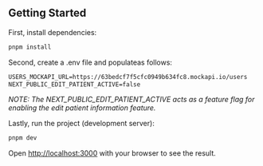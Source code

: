 ## Getting Started

First, install dependencies:

```bash
pnpm install
```

Second, create a .env file and populateas follows:

```md
USERS_MOCKAPI_URL=https://63bedcf7f5cfc0949b634fc8.mockapi.io/users
NEXT_PUBLIC_EDIT_PATIENT_ACTIVE=false
```

_NOTE: The NEXT_PUBLIC_EDIT_PATIENT_ACTIVE acts as a feature flag for enabling the edit patient information feature._

Lastly, run the project (development server):

```bash
pnpm dev
```

Open [http://localhost:3000](http://localhost:3000) with your browser to see the result.
